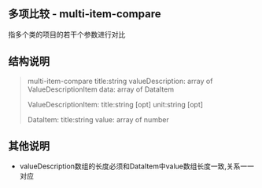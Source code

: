 多项比较 - multi-item-compare
-----------------------------------
指多个类的项目的若干个参数进行对比


结构说明
-----------------------------------
> multi-item-compare
>     title:string 
>     valueDescription: array of ValueDescriptionItem
>     data: array of DataItem
> 
> ValueDescriptionItem:
>     title:string [opt]
>     unit:string [opt]
> 
> DataItem:
>     title:string
>     value: array of number


其他说明
-----------------------------------
* valueDescription数组的长度必须和DataItem中value数组长度一致,关系一一对应
